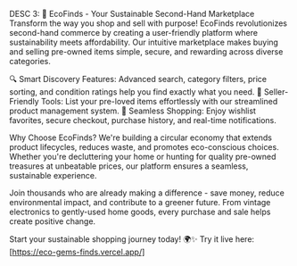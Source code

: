 DESC 3:
🌟 EcoFinds - Your Sustainable Second-Hand Marketplace
Transform the way you shop and sell with purpose! EcoFinds revolutionizes second-hand commerce by creating a user-friendly platform where sustainability meets affordability. Our intuitive marketplace makes buying and selling pre-owned items simple, secure, and rewarding across diverse categories.

🔍 Smart Discovery Features: Advanced search, category filters, price sorting, and condition ratings help you find exactly what you need. 💚 Seller-Friendly Tools: List your pre-loved items effortlessly with our streamlined product management system. 🛒 Seamless Shopping: Enjoy wishlist favorites, secure checkout, purchase history, and real-time notifications.

Why Choose EcoFinds? We're building a circular economy that extends product lifecycles, reduces waste, and promotes eco-conscious choices. Whether you're decluttering your home or hunting for quality pre-owned treasures at unbeatable prices, our platform ensures a seamless, sustainable experience.

Join thousands who are already making a difference - save money, reduce environmental impact, and contribute to a greener future. From vintage electronics to gently-used home goods, every purchase and sale helps create positive change.

Start your sustainable shopping journey today! 🌍✨
Try it live here: [https://eco-gems-finds.vercel.app/]
